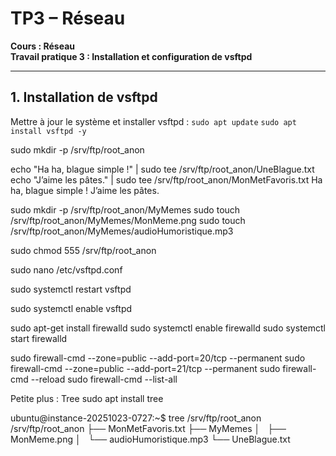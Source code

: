 # TP3 – Réseau
**Cours : Réseau**  
**Travail pratique 3 : Installation et configuration de vsftpd**

---

## 1. Installation de vsftpd
Mettre à jour le système et installer vsftpd : 
`sudo apt update`
`sudo apt install vsftpd -y`


sudo mkdir -p /srv/ftp/root_anon

echo "Ha ha, blague simple !" | sudo tee /srv/ftp/root_anon/UneBlague.txt
echo "J’aime les pâtes." | sudo tee /srv/ftp/root_anon/MonMetFavoris.txt
Ha ha, blague simple !
J’aime les pâtes.

sudo mkdir -p /srv/ftp/root_anon/MyMemes
sudo touch /srv/ftp/root_anon/MyMemes/MonMeme.png
sudo touch /srv/ftp/root_anon/MyMemes/audioHumoristique.mp3

sudo chmod 555 /srv/ftp/root_anon

sudo nano /etc/vsftpd.conf

sudo systemctl restart vsftpd

sudo systemctl enable vsftpd

sudo apt-get install firewalld
 sudo systemctl enable firewalld
 sudo systemctl start firewalld

 sudo firewall-cmd --zone=public --add-port=20/tcp --permanent
 sudo firewall-cmd --zone=public --add-port=21/tcp --permanent
 sudo firewall-cmd --reload
 sudo firewall-cmd --list-all

 Petite plus : Tree 
 sudo apt install tree

 ubuntu@instance-20251023-0727:~$ tree /srv/ftp/root_anon
/srv/ftp/root_anon
├── MonMetFavoris.txt
├── MyMemes
│   ├── MonMeme.png
│   └── audioHumoristique.mp3
└── UneBlague.txt
